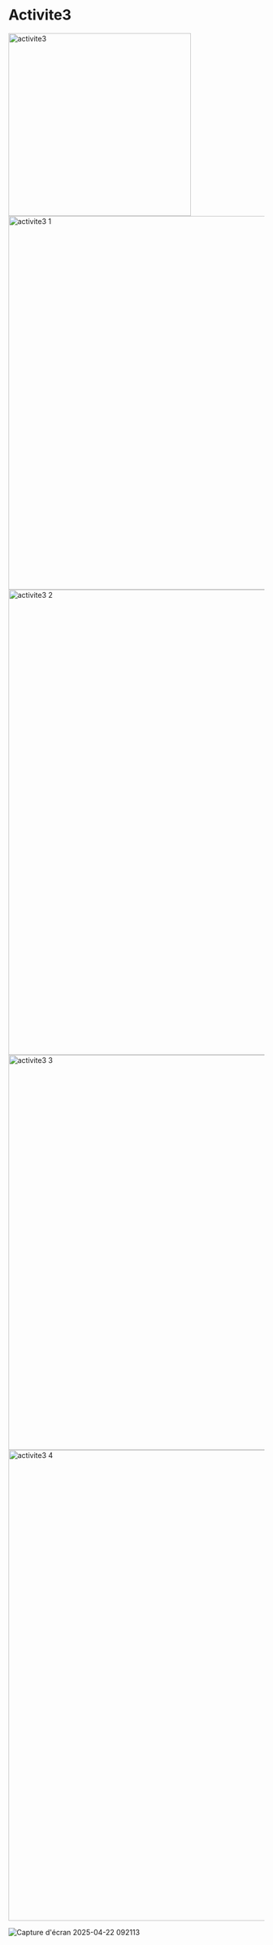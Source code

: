 ﻿ # Activite3
<img width="359" alt="activite3" src="https://github.com/user-attachments/assets/a53e9eba-a0f8-41be-88d7-b8a998a77459" />
<img width="734" alt="activite3 1" src="https://github.com/user-attachments/assets/dfeb5d89-ab94-4ca5-9c44-6bdfab3885a1" />
<img width="914" alt="activite3 2" src="https://github.com/user-attachments/assets/06bac0a2-11f3-4559-a447-62c3cbde86c4" />

<img width="776" alt="activite3 3" src="https://github.com/user-attachments/assets/0d30591f-9ebb-4455-87d3-d59894f0b60f" />

<img width="925" alt="activite3 4" src="https://github.com/user-attachments/assets/c53d51c9-8d13-4a6d-b5a0-0834246dedfc" />


![Capture d'écran 2025-04-22 092113](https://github.com/user-attachments/assets/82598605-bf4f-4c5e-8660-0f83be9a2f39)
